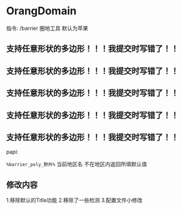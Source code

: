 # OrangDomain

指令: /barrier 圈地工具 默认为苹果

## 支持任意形状的多边形！！！我提交时写错了！！

## 支持任意形状的多边形！！！我提交时写错了！！

## 支持任意形状的多边形！！！我提交时写错了！！

## 支持任意形状的多边形！！！我提交时写错了！！

## 支持任意形状的多边形！！！我提交时写错了！！

papi:

``
%barrier_poly_野外%
``
当前地区名 不在地区内返回所填默认值

修改内容
---
1.移除默认的Title功能
2.移除了一些检测
3.配置文件小修改
